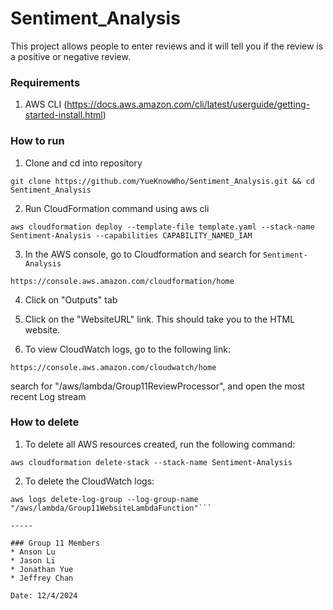 # Sentiment_Analysis
This project allows people to enter reviews and it will tell you if the review is a positive or negative review.

### Requirements
1. AWS CLI (https://docs.aws.amazon.com/cli/latest/userguide/getting-started-install.html)

### How to run
1. Clone and cd into repository

```git clone https://github.com/YueKnowWho/Sentiment_Analysis.git && cd Sentiment_Analysis```

2. Run CloudFormation command using aws cli

```aws cloudformation deploy --template-file template.yaml --stack-name Sentiment-Analysis --capabilities CAPABILITY_NAMED_IAM```

3. In the AWS console, go to Cloudformation and search for `Sentiment-Analysis`

```https://console.aws.amazon.com/cloudformation/home```

4. Click on "Outputs" tab

5. Click on the "WebsiteURL" link. This should take you to the HTML website.

6. To view CloudWatch logs, go to the following link:

```https://console.aws.amazon.com/cloudwatch/home```

search for "/aws/lambda/Group11ReviewProcessor", and open the most recent Log stream


### How to delete
1. To delete all AWS resources created, run the following command:

```aws cloudformation delete-stack --stack-name Sentiment-Analysis```

2. To delete the CloudWatch logs:

```aws logs delete-log-group --log-group-name "/aws/lambda/Group11ReviewProcessor"
aws logs delete-log-group --log-group-name "/aws/lambda/Group11WebsiteLambdaFunction"```

-----

### Group 11 Members
* Anson Lu
* Jason Li
* Jonathan Yue
* Jeffrey Chan

Date: 12/4/2024